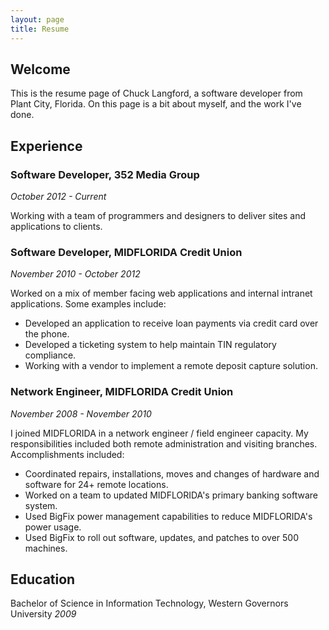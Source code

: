 ```yaml
---
layout: page
title: Resume
---
```

## Welcome
This is the resume page of Chuck Langford, a software developer from Plant City, Florida. On this page is a bit about myself, and the work I've done.

## Experience

### Software Developer, 352 Media Group
_October 2012 - Current_

Working with a team of programmers and designers to deliver sites and applications to clients.

### Software Developer, MIDFLORIDA Credit Union
_November 2010 - October 2012_

Worked on a mix of member facing web applications and internal intranet applications. Some examples include:

* Developed an application to receive loan payments via credit card over the phone.
* Developed a ticketing system to help maintain TIN regulatory compliance.
* Working with a vendor to implement a remote deposit capture solution.

### Network Engineer, MIDFLORIDA Credit Union
_November 2008 - November 2010_

I joined MIDFLORIDA in a network engineer / field engineer capacity. My responsibilities included both remote administration and visiting branches. Accomplishments included:

* Coordinated repairs, installations, moves and changes of hardware and software for 24+ remote locations.
* Worked on a team to updated MIDFLORIDA's primary banking software system.
* Used BigFix power management capabilities to reduce MIDFLORIDA's power usage.
* Used BigFix to roll out software, updates, and patches to over 500 machines.

## Education
Bachelor of Science in Information Technology, Western Governors University
_2009_